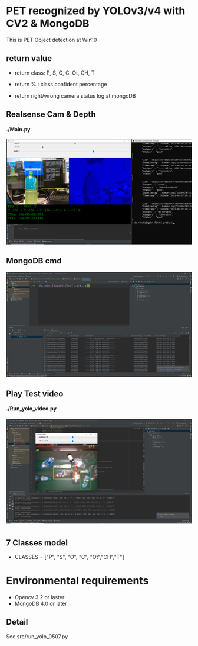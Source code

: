 
# PET recognized by YOLOv3/v4 with CV2 & MongoDB
This is PET Object detection at Win10

## return value
* return class: P, S, O, C, Ot, CH, T

* return % : class confident percentage

* return right/wrong camera status log at mongoDB

## Realsense Cam & Depth
#### ./Main.py
![img.png](img.png)

## MongoDB cmd 
![img_1.png](img_1.png)

## Play Test video
#### ./Run_yolo_video.py
![img_2.png](img_2.png)

## 7 Classes model
* CLASSES = ["P", "S", "O", "C", "Ot","CH","T"]

# Environmental requirements
* Opencv 3.2 or laster
* MongoDB 4.0 or later

## Detail
See src/run_yolo_0507.py
